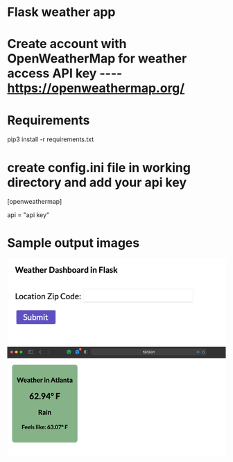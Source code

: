 # Flask weather app 


# Create account with OpenWeatherMap for weather access API key ---- https://openweathermap.org/


# Requirements
pip3 install -r requirements.txt

# create config.ini file in working directory and add your api key

[openweathermap]

api = "api key"

# Sample output images 

![Screenshot](/images/screenshot1.png)
![Screenshot](/images/screenshot2.png)
